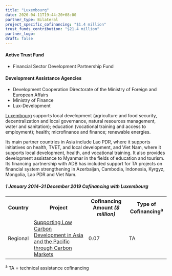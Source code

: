 ```yaml
---
title: "Luxembourg"
date: 2020-04-11T19:44:20+08:00
partner_type: Bilateral
project_specific_cofinancing: "$1.4 million"
trust_funds_contribution: "$21.4 million"
partner_logo:
draft: false
---
```

#### Active Trust Fund

* Financial Sector Development Partnership Fund 
 
#### Development Assistance Agencies
 
* Development Cooperation Directorate of the Ministry of Foreign and European Affairs 
* Ministry of Finance  
* Lux-Development  

<a href="https://www.adb.org/publications/luxembourg-fact-sheet" target="_blank">Luxembourg</a> supports local development (agriculture and food security, decentralization and local governance, natural resources management, water and sanitation); education (vocational training and access to employment); health; microfinance and finance; renewable energies.

Its main partner countries in Asia include Lao PDR, where it supports initiatives on health, TVET, and local development, and Viet Nam, where it supports local development, health, and vocational training. It also provides development assistance to Myanmar in the fields of education and tourism. Its financing partnership with ADB has included support for TA projects on financial system strengthening in Azerbaijan, Cambodia, Indonesia, Kyrgyz, Mongolia, Lao PDR and Viet Nam. 

##### _1 January 2014–31 December 2019_ Cofinancing with Luxembourg

<table class="table dr-partner-table">

<tr>
<th>Country</th>
<th>Project</th>
<th>Cofinancing Amount <em>($ million)</em></th>
<th>Type of Cofinancing<sup>a</sup></th>
</tr>
<tr>
<td>Regional</td>
<td><a href="https://www.adb.org/projects/49270-001/main" target="_parent">Supporting Low Carbon Development in Asia and the Pacific through Carbon Markets</a></td>
<td>0.07 </td>
<td>TA</td>
</tr>
</table>

<p class="dr-footnote"><sup>a</sup> TA = technical assistance cofinancing</p>